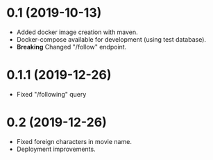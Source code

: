 # 0.1 (2019-10-13)

- Added docker image creation with maven.
- Docker-compose available for development (using test database).
- **Breaking** Changed "/follow" endpoint.

# 0.1.1 (2019-12-26)

- Fixed "/following" query

# 0.2 (2019-12-26)

- Fixed foreign characters in movie name.
- Deployment improvements.